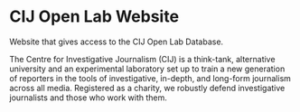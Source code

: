 # CIJ Open Lab Website

Website that gives access to the CIJ Open Lab Database.

The Centre for Investigative Journalism (CIJ) is a think-tank, alternative university and an experimental laboratory set up to train a new generation of reporters in the tools of investigative, in-depth, and long-form journalism across all media. Registered as a charity, we robustly defend investigative journalists and those who work with them.

